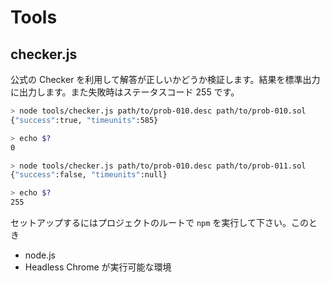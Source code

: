# Tools

## checker.js

公式の Checker を利用して解答が正しいかどうか検証します。結果を標準出力に出力します。また失敗時はステータスコード 255 です。

```sh
> node tools/checker.js path/to/prob-010.desc path/to/prob-010.sol
{"success":true, "timeunits":585}

> echo $?
0

> node tools/checker.js path/to/prob-010.desc path/to/prob-011.sol
{"success":false, "timeunits":null}

> echo $?
255
```

セットアップするにはプロジェクトのルートで `npm` を実行して下さい。このとき

- node.js
- Headless Chrome が実行可能な環境
